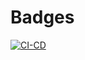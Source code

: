 # Badges

[![CI-CD](https://github.com/ondrejstrnad/codio/actions/workflows/CI-CD.yml/badge.svg)](https://github.com/ondrejstrnad/codio/actions/workflows/CI-CD.yml)
